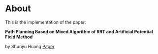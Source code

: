 # About
This is the implementation of the paper:  

**Path Planning Based on Mixed Algorithm of RRT and Artificial Potential Field Method**  

by Shunyu Huang
[Paper](https://ieeexplore.ieee.org/document/9570910)

